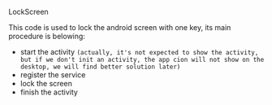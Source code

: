 
LockScreen

This code is used to lock the android screen with one key, its main procedure is belowing:

 * start the activity `(actually, it's not expected to show the activity, but if we don't init an activity, the app cion will not show on the desktop, we will find better solution later)`
 * register the service 
 * lock the screen
 * finish the activity
 
